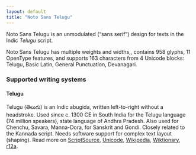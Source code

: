 ```yaml
---
layout: default
title: "Noto Sans Telugu"
---
```

Noto Sans Telugu is an unmodulated (“sans serif”) design for texts in the Indic _Telugu_ script. 

Noto Sans Telugu has multiple weights and widths,, contains 958 glyphs, 11 OpenType features, and supports 163 characters from 4 Unicode blocks: Telugu, Basic Latin, General Punctuation, Devanagari.


### Supported writing systems


#### Telugu

Telugu (<span class='autonym'>తెలుగు</span>) is an Indic abugida, written left-to-right without a headstroke. Used since c. 1300 CE in South India for the Telugu language (74 million speakers), state language of Andhra Pradesh. Also used for Chenchu, Savara, Manna-Dora, for Sanskrit and Gondi. Closely related to the Kannada script. Needs software support for complex text layout (shaping). Read more on [ScriptSource](https://scriptsource.org/scr/Telu), [Unicode](https://www.unicode.org/versions/Unicode13.0.0/ch12.pdf#G81985), [Wikipedia](https://en.wikipedia.org/wiki/ISO_15924:Telu), [Wiktionary](https://en.wiktionary.org/wiki/Category:Telugu_script), [r12a](https://r12a.github.io/scripts/links?iso=Telu).


